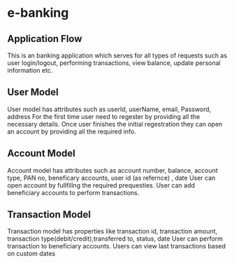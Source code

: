 # e-banking


## Application Flow
 This is an banking application which serves for all types of requests such as  user login/logout, performing transactions, view balance, update personal information etc.

##   User Model
 User model has attributes such as userId, userName, email, Password, address 
 For the first time user need to regester by providing all the necessary details.
Once user finishes the initial regestration they can open an account by providing all the required info.

##  Account Model
Account model has attributes such as account number, balance, account type, PAN no, beneficary accounts, user id (as refernce) , date
 User can open account by fullfillng the required prequesties.
 User can add beneficiary accounts to perform transactions.

## Transaction Model
 Transaction model has properties like transaction id, transaction amount, transaction type(debit/credit),transferred to, status, date
 User can perform transaction to beneficiary accounts.
 Users can view last transactions based on custom dates







